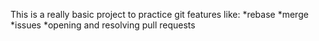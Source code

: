 This is a really basic project to practice git features like:
*rebase
*merge
*issues
*opening and resolving pull requests